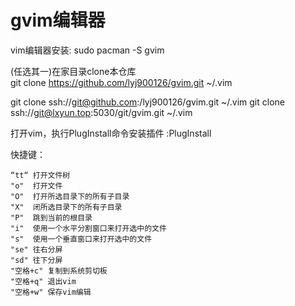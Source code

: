 # gvim编辑器

vim编辑器安装: 
sudo pacman -S gvim

(任选其一)在家目录clone本仓库  
git clone https://github.com/lyj900126/gvim.git ~/.vim

git clone ssh://git@github.com:/lyj900126/gvim.git ~/.vim
git clone ssh://git@lxyun.top:5030/git/gvim.git ~/.vim


打开vim，执行PlugInstall命令安装插件
:PlugInstall

快捷键：
```
“tt“ 打开文件树
"o"  打开文件
"O"  打开所选目录下的所有子目录
"X"  闭所选目录下的所有子目录
"P"  跳到当前的根目录
"i"  使用一个水平分割窗口来打开选中的文件
"s"  使用一个垂直窗口来打开选中的文件
"se" 往右分屏
"sd" 往下分屏
"空格+c" 复制到系统剪切板
"空格+q" 退出vim
"空格+w" 保存vim编辑
```
